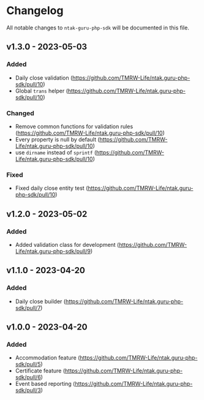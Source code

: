 # Changelog

All notable changes to `ntak-guru-php-sdk` will be documented in this file.

## v1.3.0 - 2023-05-03

### Added

- Daily close validation (https://github.com/TMRW-Life/ntak.guru-php-sdk/pull/10)
- Global `trans` helper (https://github.com/TMRW-Life/ntak.guru-php-sdk/pull/10)

### Changed

- Remove common functions for validation rules (https://github.com/TMRW-Life/ntak.guru-php-sdk/pull/10)
- Every property is null by default (https://github.com/TMRW-Life/ntak.guru-php-sdk/pull/10)
- use `dirname` instead of `sprintf` (https://github.com/TMRW-Life/ntak.guru-php-sdk/pull/10)

### Fixed

- Fixed daily close entity test (https://github.com/TMRW-Life/ntak.guru-php-sdk/pull/10)

## v1.2.0 - 2023-05-02

### Added

- Added validation class for development (https://github.com/TMRW-Life/ntak.guru-php-sdk/pull/9)

## v1.1.0 - 2023-04-20

### Added

- Daily close builder (https://github.com/TMRW-Life/ntak.guru-php-sdk/pull/7)

## v1.0.0 - 2023-04-20

### Added

- Accommodation feature (https://github.com/TMRW-Life/ntak.guru-php-sdk/pull/5)
- Certificate feature (https://github.com/TMRW-Life/ntak.guru-php-sdk/pull/6)
- Event based reporting (https://github.com/TMRW-Life/ntak.guru-php-sdk/pull/3)
